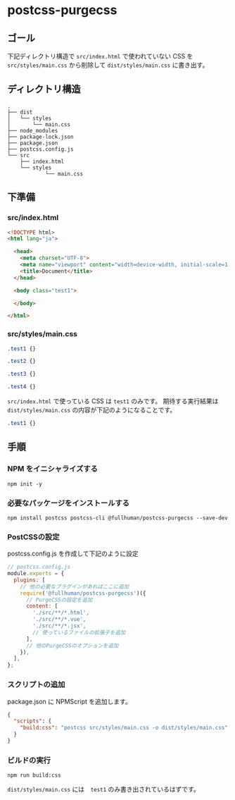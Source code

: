# postcss-purgecss

## ゴール

下記ディレクトリ構造で ``` src/index.html ``` で使われていない CSS を　``` src/styles/main.css ``` から削除して ``` dist/styles/main.css ``` に書き出す。

## ディレクトリ構造
```
.
├── dist
│   └── styles
│       └── main.css
├── node_modules
├── package-lock.json
├── package.json
├── postcss.config.js
└── src
    ├── index.html
    └── styles
            └── main.css
```

## 下準備

### src/index.html
```html
<!DOCTYPE html>
<html lang="ja">

  <head>
    <meta charset="UTF-8">
    <meta name="viewport" content="width=device-width, initial-scale=1.0">
    <title>Document</title>
  </head>

  <body class="test1">

  </body>

</html>

```


### src/styles/main.css
```css
.test1 {}

.test2 {}

.test3 {}

.test4 {}

```

``` src/index.html ``` で使っている CSS は ```test1``` のみです。
期待する実行結果は ``` dist/styles/main.css ``` の内容が下記のようになることです。
```css
.test1 {}

```


## 手順

### NPM をイニシャライズする
``` shell
npm init -y
```

### 必要なパッケージをインストールする
``` shell
npm install postcss postcss-cli @fullhuman/postcss-purgecss --save-dev

```

### PostCSSの設定

postcss.config.js を作成して下記のように設定

``` javascript
// postcss.config.js
module.exports = {
  plugins: [
    // 他の必要なプラグインがあればここに追加
    require('@fullhuman/postcss-purgecss')({
      // PurgeCSSの設定を追加
      content: [
        './src/**/*.html',
        './src/**/*.vue',
        './src/**/*.jsx',
        // 使っているファイルの拡張子を追加
      ],
      // 他のPurgeCSSのオプションを追加
    }),
  ],
};

```

### スクリプトの追加

package.json に NPMScript を追加します。
 
``` json
{
  "scripts": {
    "build:css": "postcss src/styles/main.css -o dist/styles/main.css"
  }
}

```

### ビルドの実行

``` shell
npm run build:css
```

``` dist/styles/main.css ``` には　``` test1 ``` のみ書き出されているはずです。
